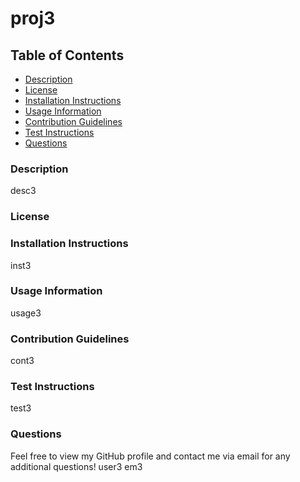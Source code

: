 
# proj3

## Table of Contents
* [Description](#description)
* [License](#license)
* [Installation Instructions](#installation-instructions)
* [Usage Information](#usage-information)
* [Contribution Guidelines](#contribution-guidelines)
* [Test Instructions](#test-instructions)
* [Questions](#questions)
    
### Description
desc3

### License


### Installation Instructions
inst3

### Usage Information
usage3

### Contribution Guidelines
cont3

### Test Instructions
test3

### Questions
Feel free to view my GitHub profile and contact me via email for any additional questions!
user3
em3
    